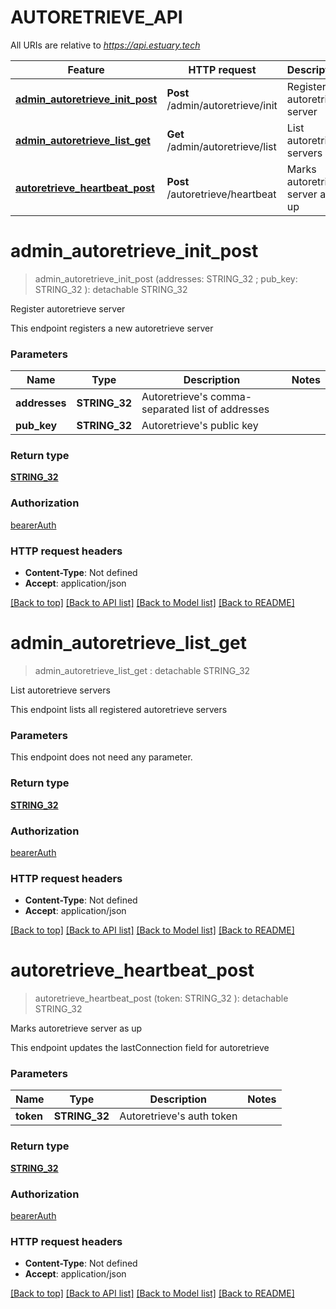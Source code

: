 # AUTORETRIEVE_API

All URIs are relative to *https://api.estuary.tech*

Feature | HTTP request | Description
------------- | ------------- | -------------
[**admin_autoretrieve_init_post**](AUTORETRIEVE_API.md#admin_autoretrieve_init_post) | **Post** /admin/autoretrieve/init | Register autoretrieve server
[**admin_autoretrieve_list_get**](AUTORETRIEVE_API.md#admin_autoretrieve_list_get) | **Get** /admin/autoretrieve/list | List autoretrieve servers
[**autoretrieve_heartbeat_post**](AUTORETRIEVE_API.md#autoretrieve_heartbeat_post) | **Post** /autoretrieve/heartbeat | Marks autoretrieve server as up


# **admin_autoretrieve_init_post**
> admin_autoretrieve_init_post (addresses: STRING_32 ; pub_key: STRING_32 ): detachable STRING_32
	

Register autoretrieve server

This endpoint registers a new autoretrieve server


### Parameters

Name | Type | Description  | Notes
------------- | ------------- | ------------- | -------------
 **addresses** | **STRING_32**| Autoretrieve&#39;s comma-separated list of addresses | 
 **pub_key** | **STRING_32**| Autoretrieve&#39;s public key | 

### Return type

[**STRING_32**](STRING_32.md)

### Authorization

[bearerAuth](../README.md#bearerAuth)

### HTTP request headers

 - **Content-Type**: Not defined
 - **Accept**: application/json

[[Back to top]](#) [[Back to API list]](../README.md#documentation-for-api-endpoints) [[Back to Model list]](../README.md#documentation-for-models) [[Back to README]](../README.md)

# **admin_autoretrieve_list_get**
> admin_autoretrieve_list_get : detachable STRING_32
	

List autoretrieve servers

This endpoint lists all registered autoretrieve servers


### Parameters
This endpoint does not need any parameter.

### Return type

[**STRING_32**](STRING_32.md)

### Authorization

[bearerAuth](../README.md#bearerAuth)

### HTTP request headers

 - **Content-Type**: Not defined
 - **Accept**: application/json

[[Back to top]](#) [[Back to API list]](../README.md#documentation-for-api-endpoints) [[Back to Model list]](../README.md#documentation-for-models) [[Back to README]](../README.md)

# **autoretrieve_heartbeat_post**
> autoretrieve_heartbeat_post (token: STRING_32 ): detachable STRING_32
	

Marks autoretrieve server as up

This endpoint updates the lastConnection field for autoretrieve


### Parameters

Name | Type | Description  | Notes
------------- | ------------- | ------------- | -------------
 **token** | **STRING_32**| Autoretrieve&#39;s auth token | 

### Return type

[**STRING_32**](STRING_32.md)

### Authorization

[bearerAuth](../README.md#bearerAuth)

### HTTP request headers

 - **Content-Type**: Not defined
 - **Accept**: application/json

[[Back to top]](#) [[Back to API list]](../README.md#documentation-for-api-endpoints) [[Back to Model list]](../README.md#documentation-for-models) [[Back to README]](../README.md)


